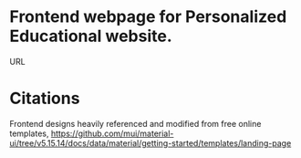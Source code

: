 # Frontend webpage for Personalized Educational website.

URL

# Citations

Frontend designs heavily referenced and modified from free online templates,
https://github.com/mui/material-ui/tree/v5.15.14/docs/data/material/getting-started/templates/landing-page
